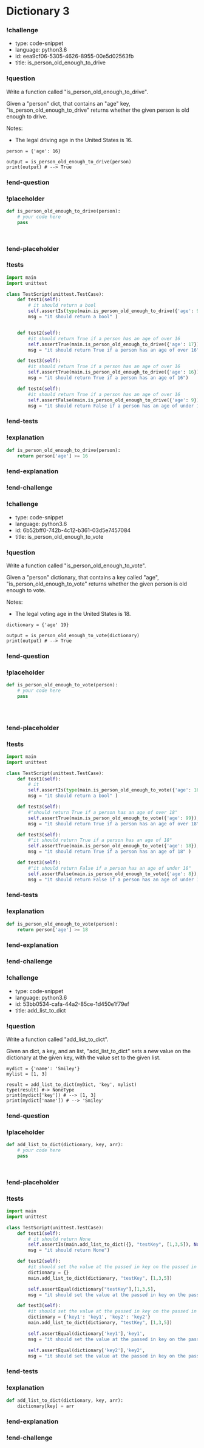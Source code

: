 # Dictionary 3

### !challenge

* type: code-snippet
* language: python3.6
* id: eea9cf06-5305-4626-8955-00e5d02563fb
* title: is_person_old_enough_to_drive

### !question

Write a function called "is_person_old_enough_to_drive".

Given a "person" dict, that contains an "age" key, "is_person_old_enough_to_drive" returns whether the given person is old enough to drive.

Notes:
* The legal driving age in the United States is 16.

```
person = {'age': 16}

output = is_person_old_enough_to_drive(person)
print(output) # --> True
```

### !end-question

### !placeholder

```python
def is_person_old_enough_to_drive(person):
    # your code here
    pass




```

### !end-placeholder

### !tests

```python
import main
import unittest

class TestScript(unittest.TestCase):
    def test1(self):
        # it should return a bool
        self.assertIs(type(main.is_person_old_enough_to_drive({'age': 99})), bool,
        msg = "it should return a bool" )


    def test2(self):
        #it should return True if a person has an age of over 16
        self.assertTrue(main.is_person_old_enough_to_drive({'age': 17}),
        msg = "it should return True if a person has an age of over 16")

    def test3(self):
        #it should return True if a person has an age of over 16
        self.assertTrue(main.is_person_old_enough_to_drive({'age': 16}),
        msg = "it should return True if a person has an age of 16")

    def test4(self):
        #it should return True if a person has an age of over 16
        self.assertFalse(main.is_person_old_enough_to_drive({'age': 9}),
        msg = "it should return False if a person has an age of under 16")

```

### !end-tests

### !explanation
```python
def is_person_old_enough_to_drive(person):
    return person['age'] >= 16
```
### !end-explanation

### !end-challenge

### !challenge

* type: code-snippet
* language: python3.6
* id: 6b52bff0-742b-4c12-b361-03d5e7457084
* title: is_person_old_enough_to_vote

### !question

Write a function called "is_person_old_enough_to_vote".

Given a "person" dictionary, that contains a key called "age", "is_person_old_enough_to_vote" returns whether the given person is old enough to vote.

Notes:
* The legal voting age in the United States is 18.

```
dictionary = {'age' 19}

output = is_person_old_enough_to_vote(dictionary)
print(output) # --> True
```

### !end-question

### !placeholder

```python
def is_person_old_enough_to_vote(person):
    # your code here
    pass





```

### !end-placeholder

### !tests

```python
import main
import unittest

class TestScript(unittest.TestCase):
    def test1(self):
        # it
        self.assertIs(type(main.is_person_old_enough_to_vote({'age': 18})), bool,
        msg = "it should return a bool" )

    def test3(self):
        #"should return True if a person has an age of over 18"
        self.assertTrue(main.is_person_old_enough_to_vote({'age': 99}),
        msg = "it should return True if a person has an age of over 18" )

    def test3(self):
        #"it should return True if a person has an age of 18"
        self.assertTrue(main.is_person_old_enough_to_vote({'age': 18}),
        msg = "it should return True if a person has an age of 18" )

    def test3(self):
        #"it should return False if a person has an age of under 18"
        self.assertFalse(main.is_person_old_enough_to_vote({'age': 8}),
        msg = "it should return False if a person has an age of under 18" )

```

### !end-tests

### !explanation
```python
def is_person_old_enough_to_vote(person):
    return person['age'] >= 18
```
### !end-explanation

### !end-challenge

### !challenge

* type: code-snippet
* language: python3.6
* id: 53bb0534-cafa-44a2-85ce-1d450e1f79ef
* title: add_list_to_dict

### !question

Write a function called "add_list_to_dict".

Given an dict, a key, and an list, "add_list_to_dict" sets a new value on the dictionary at the given key, with the value set to the given list.

```
mydict = {'name': 'Smiley'}
mylist = [1, 3]

result = add_list_to_dict(myDict, 'key', mylist)
type(result) #-> NoneType
print(mydict['key']) # --> [1, 3]
print(mydict['name']) # --> 'Smiley'
```

### !end-question

### !placeholder

```python
def add_list_to_dict(dictionary, key, arr):
    # your code here
    pass




```

### !end-placeholder

### !tests

```python
import main
import unittest

class TestScript(unittest.TestCase):
    def test1(self):
        # it should return None
        self.assertIs(main.add_list_to_dict({}, "testKey", [1,3,5]), None,
        msg = "it should return None")

    def test2(self):
        #it should set the value at the passed in key on the passed in dict to be the passed in array"
        dictionary = {}
        main.add_list_to_dict(dictionary, "testKey", [1,3,5])

        self.assertEqual(dictionary["testKey"],[1,3,5],
        msg = "it should set the value at the passed in key on the passed in dict to be the passed in array")

    def test3(self):
        #it should set the value at the passed in key on the passed in dict to be the passed in array and keep the other keys unchanged"
        dictionary = {'key1': 'key1', 'key2': 'key2'}
        main.add_list_to_dict(dictionary, "testKey", [1,3,5])

        self.assertEqual(dictionary['key1'],'key1',
        msg = "it should set the value at the passed in key on the passed in dict to be the passed in array and keep the other keys unchanged")

        self.assertEqual(dictionary['key2'],'key2',
        msg = "it should set the value at the passed in key on the passed in dict to be the passed in array and keep the other keys unchanged")

```

### !end-tests

### !explanation
```python
def add_list_to_dict(dictionary, key, arr):
    dictionary[key] = arr
```
### !end-explanation

### !end-challenge
